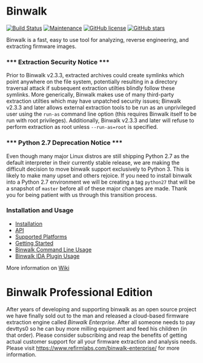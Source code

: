 # Binwalk

[![Build Status](https://travis-ci.org/ReFirmLabs/binwalk.svg?branch=master)](https://travis-ci.org/ReFirmLabs/binwalk)
[![Maintenance](https://img.shields.io/badge/Maintained%3F-yes-green.svg)](https://GitHub.com/ReFirmLabs/binwalk/graphs/commit-activity)
[![GitHub license](https://img.shields.io/github/license/ReFirmLabs/binwalk.svg)](https://github.com/ReFirmLabs/binwalk/blob/master/LICENSE)
[![GitHub stars](https://img.shields.io/github/stars/badges/shields.svg?style=social&label=Stars)](https://github.com/ReFirmLabs/binwalk/stargazers)

Binwalk is a fast, easy to use tool for analyzing, reverse engineering, and extracting firmware images.


### *** Extraction Security Notice ***

Prior to Binwalk v2.3.3, extracted archives could create symlinks which point anywhere on the file system, potentially resulting in a directory traversal attack if subsequent extraction utilties blindly follow these symlinks. More generically, Binwalk makes use of many third-party extraction utilties which may have unpatched security issues; Binwalk v2.3.3 and later allows external extraction tools to be run as an unprivileged user using the `run-as` command line option (this requires Binwalk itself to be run with root privileges). Additionally, Binwalk v2.3.3 and later will refuse to perform extraction as root unless `--run-as=root` is specified.


### *** Python 2.7 Deprecation Notice ***

Even though many major Linux distros are still shipping Python 2.7 as the default interpreter in their currently stable release, we are making the difficult decision to move binwalk support exclusively to Python 3. This is likely to make many upset and others rejoice. If you need to install binwalk into a Python 2.7 environment we will be creating a tag `python27` that will be a snapshot of `master` before all of these major changes are made. Thank you for being patient with us through this transition process.


### Installation and Usage

* [Installation](./INSTALL.md)
* [API](./API.md)
* [Supported Platforms](https://github.com/ReFirmLabs/binwalk/wiki/Supported-Platforms)
* [Getting Started](https://github.com/ReFirmLabs/binwalk/wiki/Quick-Start-Guide)
* [Binwalk Command Line Usage](https://github.com/ReFirmLabs/binwalk/wiki/Usage)
* [Binwalk IDA Plugin Usage](https://github.com/ReFirmLabs/binwalk/wiki/Creating-Custom-Plugins)

More information on [Wiki](https://github.com/ReFirmLabs/binwalk/wiki)

# Binwalk Professional Edition

After years of developing and supporting binwalk as an open source project we have finally sold out to the man and released a cloud-based firmware extraction engine called *Binwalk Enterprise*. After all someone needs to pay devttys0 so he can buy more milling equipment and feed his children (in that order). Please consider subscribing and reap the benefits of getting actual customer support for all your firmware extraction and analysis needs. Please visit https://www.refirmlabs.com/binwalk-enterprise/ for more information. 
